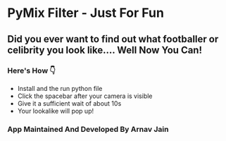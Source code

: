 # PyMix Filter - Just For Fun
 
## Did you ever want to find out what footballer or celibrity you look like.... Well Now You Can!
### Here's How 👇
- Install and the run python file
- Click the spacebar after your camera is visible 
- Give it a sufficient wait of about 10s
- Your lookalike will pop up!

### App Maintained And Developed By Arnav Jain

